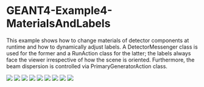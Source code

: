 # GEANT4-Example4-MaterialsAndLabels
This example shows how to change materials of detector components at runtime and how to dynamically adjust labels. A DetectorMessenger class is used for the former and a RunAction class for the latter; the labels always face the viewer irrespective of how the scene is oriented. Furthermore, the beam dispersion is controlled via PrimaryGeneratorAction class.

![](GEANT4-Example4-3.gif)
![](GEANT4-Example4-9.gif)
![](GEANT4-Example4-6.gif)
![](GEANT4-Example4-15.gif)
![](GEANT4-Example4-17.gif)
![](GEANT4-Example4-18.gif)
![](GEANT4-Example4-20.gif)
![](GEANT4-Example4-21.gif)
![](GEANT4-Example4-25.gif)
